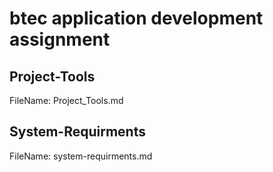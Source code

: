# btec application development assignment
## Project-Tools
FileName: Project_Tools.md
## System-Requirments
FileName: system-requirments.md
